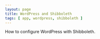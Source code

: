 ```yaml
---
layout: page
title: WordPress and Shibboleth
tags: [ app, wordpress, shibboleth ]
---
```


How to configure WordPress with Shibboleth.
